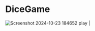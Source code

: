 # DiceGame
![Screenshot 2024-10-23 184652](https://github.com/user-attachments/assets/e08cc682-adac-47b5-8c1f-01c74cd3fa48)
play |


